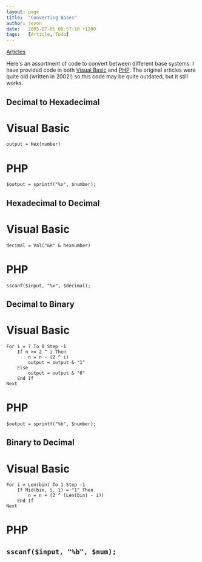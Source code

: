 ```yaml
---
layout: page
title:  "Converting Bases"
author: jevon
date:   2005-07-06 08:57:10 +1200
tags:   [Article, Todo]
---
```


[Articles](Articles.md)

Here's an assortment of code to convert between different base systems. I have provided code in both [Visual Basic](visual-basiC.md) and [PHP](PHP.md). The original articles were quite old (written in 2002!) so this code may be quite outdated, but it still works.

## Decimal to Hexadecimal
# Visual Basic
`output = Hex(number)`

# PHP
`$output = sprintf("%x", $number);`

## Hexadecimal to Decimal
# Visual Basic
`decimal = Val("&H" & hexnumber)`

# PHP
`sscanf($input, "%x", $decimal);`

## Decimal to Binary
# Visual Basic
```
For i = 7 To 0 Step -1
	If n >= 2 ^ i Then
		n = n - (2 ^ i)
		output = output & "1"
	Else
		output = output & "0"
	End If
Next
```

# PHP
`$output = sprintf("%b", $number);`

## Binary to Decimal
# Visual Basic
```
For i = Len(bin) To 1 Step -1
	If Mid(bin, i, 1) = "1" Then
		n = n + (2 ^ (Len(bin) - i))
	End If
Next
```

# PHP
`sscanf($input, "%b", $num);`
----
